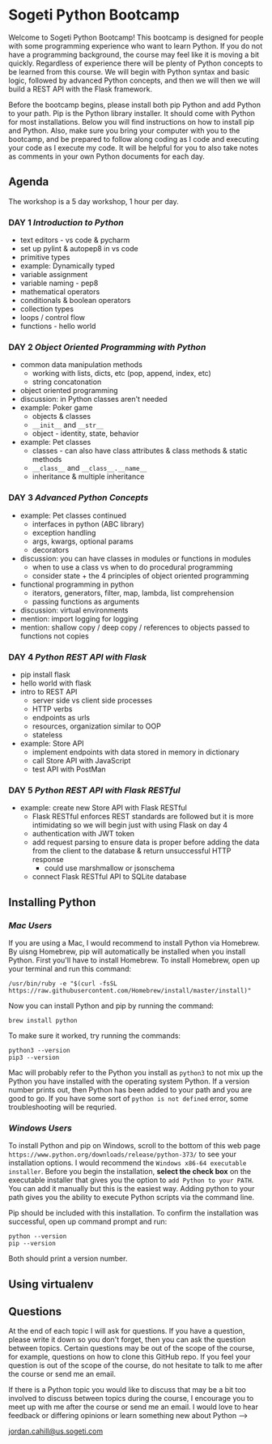 # Sogeti Python Bootcamp

Welcome to Sogeti Python Bootcamp! This bootcamp is designed for people with some programming experience
who want to learn Python. If you do not have a programming background, the course may feel like it is moving
a bit quickly. Regardless of experience there will be plenty of Python concepts to be learned from this course.
We will begin with Python syntax and basic logic, followed by advanced Python concepts, and then we will
then we will build a REST API with the Flask framework.

Before the bootcamp begins, please install both pip Python and add Python to your path. Pip is the Python
library installer. It should come with Python for most installations. Below you will find instructions on how
to install pip and Python. Also, make sure you bring your computer with you to the bootcamp, and be prepared
to follow along coding as I code and executing your code as I execute my code. It will be helpful for you
to also take notes as comments in your own Python documents for each day.

## Agenda
The workshop is a 5 day workshop, 1 hour per day.

### DAY 1 _Introduction to Python_

- text editors - vs code & pycharm
- set up pylint & autopep8 in vs code
- primitive types
- example: Dynamically typed
- variable assignment
- variable naming - pep8
- mathematical operators
- conditionals & boolean operators
- collection types
- loops / control flow
- functions - hello world

### DAY 2 _Object Oriented Programming with Python_

- common data manipulation methods
	- working with lists, dicts, etc (pop, append, index, etc)
	- string concatonation
- object oriented programming
- discussion: in Python classes aren't needed
- example: Poker game
	- objects & classes
	- `__init__` and `__str__`
	- object - identity, state, behavior
- example: Pet classes
	- classes - can also have class attributes & class methods & static methods
	- `__class__` and `__class__.__name__`
	- inheritance & multiple inheritance

### DAY 3 _Advanced Python Concepts_

- example: Pet classes continued
	- interfaces in python (ABC library)
	- exception handling
	- args, kwargs, optional params
	- decorators
- discussion: you can have classes in modules or functions in modules
    - when to use a class vs when to do procedural programming
    - consider state + the 4 principles of object oriented programming
- functional programming in python
	- iterators, generators, filter, map, lambda, list comprehension
	- passing functions as arguments
- discussion: virtual environments
- mention: import logging for logging
- mention: shallow copy / deep copy / references to objects passed to
  functions not copies

### DAY 4 _Python REST API with Flask_

- pip install flask
- hello world with flask
- intro to REST API
	- server side vs client side processes
	- HTTP verbs
	- endpoints as urls
	- resources, organization similar to OOP
	- stateless
- example: Store API 
	- implement endpoints with data stored in memory in dictionary
	- call Store API with JavaScript
    - test API with PostMan

### DAY 5 _Python REST API with Flask RESTful_

- example: create new Store API with Flask RESTful
    - Flask RESTful enforces REST standards are followed but it is more
      intimidating so we will begin just with using Flask on day 4
    - authentication with JWT token
    - add request parsing to ensure data is proper before adding the
      data from the client to the database & return unsuccessful HTTP response
        - could use marshmallow or jsonschema
    - connect Flask RESTful API to SQLite database

## Installing Python

### _Mac Users_

If you are using a Mac, I would recommend to install Python via Homebrew. By uisng Homebrew, pip will
automatically be installed when you install Python. First you'll have to install Homebrew. To install
Homebrew, open up your terminal and run this command:
```
/usr/bin/ruby -e "$(curl -fsSL https://raw.githubusercontent.com/Homebrew/install/master/install)"
```
Now you can install Python and pip by running the command:
```
brew install python
```
To make sure it worked, try running the commands:
```
python3 --version
pip3 --version
```
Mac will probably refer to the Python you install as `python3` to not mix up the Python you have installed
with the operating system Python. If a version number prints out, then Python has been added to your path and
you are good to go. If you have some sort of `python is not defined` error, some troubleshooting will be requried.

### _Windows Users_

To install Python and pip on Windows, scroll to the bottom of this web page `https://www.python.org/downloads/release/python-373/`
to see your installation options. I would recommend the `Windows x86-64 executable installer`. Before you begin the
installation, __select the check box__ on the executable installer that gives you the option to `add Python to
your PATH`. You can add it manually but this is the easiest way. Adding python to your path gives you the ability
to execute Python scripts via the command line.

Pip should be included with this installation. To confirm the installation was successful, open up command prompt and run:
```
python --version
pip --version
```
Both should print a version number.

## Using virtualenv



## Questions

At the end of each topic I will ask for questions. If you have a question, please write it down so you don't forget,
then you can ask the question between topics. Certain questions may be out of the scope of the course, for example,
questions on how to clone this GitHub repo. If you feel your question is out of the scope of the course, do not
hesitate to talk to me after the course or send me an email.

If there is a Python topic you would like to discuss that may be a bit too involved to discuss between topics
during the course, I encourage you to meet up with me after the course or send me an email. I would love to hear
feedback or differing opinions or learn something new about Python -->

jordan.cahill@us.sogeti.com